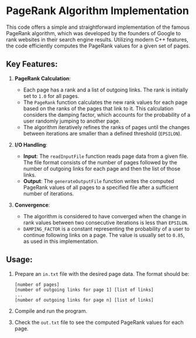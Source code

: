 # PageRank Algorithm Implementation

This code offers a simple and straightforward implementation of the famous PageRank algorithm, which was developed by the founders of Google to rank websites in their search engine results. Utilizing modern C++ features, the code efficiently computes the PageRank values for a given set of pages.

## Key Features:

1. **PageRank Calculation**:
   
   - Each page has a rank and a list of outgoing links. The rank is initially set to `1.0` for all pages.
   - The `PageRank` function calculates the new rank values for each page based on the ranks of the pages that link to it. This calculation considers the damping factor, which accounts for the probability of a user randomly jumping to another page.
   - The algorithm iteratively refines the ranks of pages until the changes between iterations are smaller than a defined threshold (`EPSILON`).

2. **I/O Handling**:
   
   - **Input**: The `readInputFile` function reads page data from a given file. The file format consists of the number of pages followed by the number of outgoing links for each page and then the list of those links.
   - **Output**: The `generateOutputFile` function writes the computed PageRank values of all pages to a specified file after a sufficient number of iterations.

3. **Convergence**:
   
   - The algorithm is considered to have converged when the change in rank values between two consecutive iterations is less than `EPSILON`.
   - `DAMPING_FACTOR` is a constant representing the probability of a user to continue following links on a page. The value is usually set to `0.85`, as used in this implementation.

## Usage:

1. Prepare an `in.txt` file with the desired page data. The format should be:
    ```
    [number of pages]
    [number of outgoing links for page 1] [list of links]
    ...
    [number of outgoing links for page n] [list of links]
    ```

2. Compile and run the program.
3. Check the `out.txt` file to see the computed PageRank values for each page.

